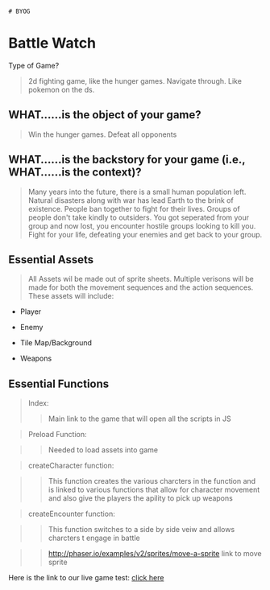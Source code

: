                                                                                                                                                                                                                                                                               # BYOG
Battle Watch
===
Type of Game?
> 2d fighting game, like the hunger games. Navigate through. Like pokemon on the ds. 

WHAT…...is the object of your game?
-----
> Win the hunger games. 
> Defeat all opponents 

WHAT…...is the backstory for your game (i.e., WHAT…...is the context)?
-----
> Many years into the future, there is a small human population left. Natural disasters along with war has lead Earth to the brink of
existence. People ban together to fight for their lives. Groups of people don't take kindly to outsiders. You got seperated from your
group and now lost, you encounter hostile groups looking to kill you. Fight for your life, defeating your enemies and get back to your
group. 

Essential Assets
---
> All Assets wil be made out of sprite sheets. Multiple verisons will be made for both the movement sequences and the action sequences. These assets will include:

* Player

* Enemy

* Tile Map/Background

* Weapons

Essential Functions
---
> Index:
>> Main link to the game that will open all the scripts in JS

> Preload Function:

>> Needed to load assets into game

> createCharacter function:

>> This function creates the various charcters in the function and is linked to various functions that allow for character movement and also give the players the apility to pick up weapons

> createEncounter function:

>> This function switches to a side by side veiw and allows charcters t engage in battle

>> http://phaser.io/examples/v2/sprites/move-a-sprite link to move sprite


Here is the link to our live game test: [click here](https://github.com/MaxwellPoster/MaxwellPoster.github.io/blob/master/Game/index.html)

